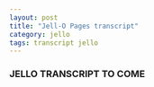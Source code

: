 ```yaml
---
layout: post
title: "Jell-O Pages transcript"
category: jello
tags: transcript jello
---
```


### JELLO TRANSCRIPT TO COME
